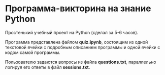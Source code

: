 # Программа-викторина на знание Python

Простенький учебный проект на Python (сделал за 5-6 часов). 

Программа представлена файлом **quiz.ipynb**, состоящим из одной текстовой ячейки с подробным описанием программы и одной ячейки с кодом самой программы. 

Пользователю задаются вопросы из файла **questions.txt**, параллельно логируя его ответы в файл **sessions.txt**. 
